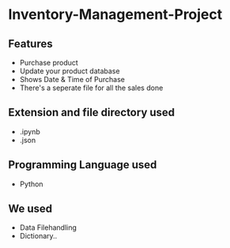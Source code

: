 # Inventory-Management-Project

## Features
- Purchase product
- Update your product database
- Shows Date & Time of Purchase
- There's a seperate file for all the sales done 

## Extension and file directory used
- .ipynb
- .json
## Programming Language used
- Python
## We used
- Data Filehandling
- Dictionary..
